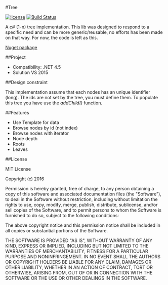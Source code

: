#Tree

[![license](https://img.shields.io/github/license/mashape/apistatus.svg?maxAge=2592000)](https://github.com/ApiO/Tree/blob/master/LICENSE) [![Build Status](https://travis-ci.org/ApiO/Tree.svg?branch=master)](https://travis-ci.org/ApiO/Tree)

A c# (1-n) tree implementation.
This lib was designed to respond to a specific need and can be more generic/reusable, no efforts has been made on that way. For now, the code is left as this.

[Nuget package](https://www.nuget.org/packages/Tree/)

##Project

- Compatibility: .NET 4.5
- Solution VS 2015


##Design constraint

This implementation assume that each nodes has an unique identifier (long). The ids are not set by the tree, you must define them.
To populate this tree you have use the *addChild()* function.


##Features

- Use Template for data
- Browse nodes by id (not index)
- Browse nodes with iterator
- Node depth
- Roots
- Leaves


##License

MIT License

Copyright (c) 2016 

Permission is hereby granted, free of charge, to any person obtaining a copy
of this software and associated documentation files (the "Software"), to deal
in the Software without restriction, including without limitation the rights
to use, copy, modify, merge, publish, distribute, sublicense, and/or sell
copies of the Software, and to permit persons to whom the Software is
furnished to do so, subject to the following conditions:

The above copyright notice and this permission notice shall be included in all
copies or substantial portions of the Software.

THE SOFTWARE IS PROVIDED "AS IS", WITHOUT WARRANTY OF ANY KIND, EXPRESS OR
IMPLIED, INCLUDING BUT NOT LIMITED TO THE WARRANTIES OF MERCHANTABILITY,
FITNESS FOR A PARTICULAR PURPOSE AND NONINFRINGEMENT. IN NO EVENT SHALL THE
AUTHORS OR COPYRIGHT HOLDERS BE LIABLE FOR ANY CLAIM, DAMAGES OR OTHER
LIABILITY, WHETHER IN AN ACTION OF CONTRACT, TORT OR OTHERWISE, ARISING FROM,
OUT OF OR IN CONNECTION WITH THE SOFTWARE OR THE USE OR OTHER DEALINGS IN THE
SOFTWARE.
